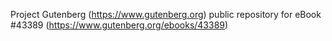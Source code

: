 Project Gutenberg (https://www.gutenberg.org) public repository for eBook #43389 (https://www.gutenberg.org/ebooks/43389)
